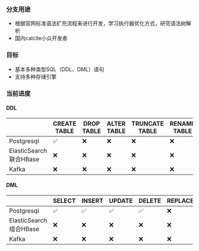 ### 分支用途

- 根据官网标准语法扩充流程来进行开发，学习执行器优化方式，研究语法树解析
- 国内calcite小众开发者

### 目标

- 基本多种类型SQL（DDL、DML）语句
- 支持多种存储引擎

### 当前进度

#### DDL

|                      | CREATE TABLE | DROP TABLE | ALTER TABLE | TRUNCATE TABLE | RENAME TABLE |
|----------------------| ------------ | ---------- | ----------- | -------------- | ------------ |
| Postgresql           | ✅            | ❌          | ❌           | ❌              | ❌            |
| ElasticSearch联合HBase | ❌            | ❌          | ❌           | ❌              | ❌            |
| Kafka                | ❌            | ❌          | ❌           | ❌              | ❌            |

#### DML

|                        | SELECT | INSERT | UPDATE | DELETE | REPLACE |
| ---------------------- | ------ | ------ | ------ | ------ | ------- |
| Postgresql             | ✅      | ✅      | ✅      | ✅      | ❌       |
| ElasticSearch组合HBase | ❌      | ❌      | ❌      | ❌      | ❌       |
| Kafka                  | ❌      | ❌      | ❌      | ❌      | ❌       |
